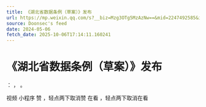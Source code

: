 ```yaml
---
title: 《湖北省数据条例（草案）》发布
url: https://mp.weixin.qq.com/s?__biz=Mzg3OTg5MzAzNw==&mid=2247492585&idx=1&sn=078947c30eba9be5e3601e1457b85349
source: Doonsec's feed
date: 2024-05-06
fetch_date: 2025-10-06T17:14:11.160241
---
```


# 《湖北省数据条例（草案）》发布

：
，
。

视频
小程序
赞
，轻点两下取消赞
在看
，轻点两下取消在看